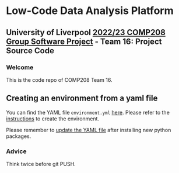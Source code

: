 # Low-Code Data Analysis Platform

## University of Liverpool [2022/23 COMP208 Group Software Project](https://tulip.liv.ac.uk/mods/student/COMP208_202223.htm) - Team 16: Project Source Code

### Welcome

This is the code repo of COMP208 Team 16.

## Creating an environment from a yaml file

You can find the YAML file `environment.yml` [here](./misc/conda_env_config). Please refer to
the [instructions](https://conda.io/projects/conda/en/latest/user-guide/tasks/manage-environments.html#creating-an-environment-from-an-environment-yml-file)
to create the environment.

Please remember
to [update the YAML file](https://conda.io/projects/conda/en/latest/user-guide/tasks/manage-environments.html#creating-an-environment-file-manually)
after installing new python packages.

### Advice

Think twice before git PUSH.
